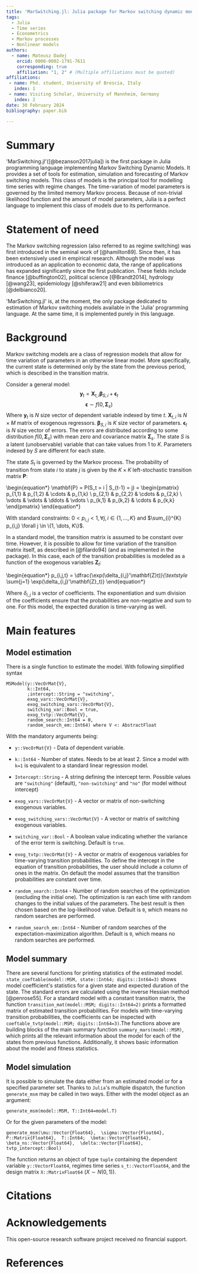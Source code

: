 ```yaml
---
title: 'MarSwitching.jl: Julia package for Markov switching dynamic models'
tags:
  - Julia
  - Time series
  - Econometrics
  - Markov processes 
  - Nonlinear models
authors:
  - name: Mateusz Dadej
    orcid: 0000-0002-1791-7611
    corresponding: true
    affiliation: "1, 2" # (Multiple affiliations must be quoted)
affiliations:
 - name: Phd. student, University of Brescia, Italy
   index: 1
 - name: Visiting Scholar, University of Mannheim, Germany
   index: 2
date: 30 February 2024
bibliography: paper.bib

---
```


# Summary

'MarSwitching.jl'([@bezanson2017julia]) is the first package in Julia programming language implementing Markov Switching Dynamic Models. It provides a set of tools for estimation, simulation and forecasting of Markov switching models. This class of models is the principal tool for modelling time series with regime changes. The time-variation of model parameters is governed by the limited memory Markov process. Because of non-trivial likelihood function and the amount of model parameters, Julia is a perfect language to implement this class of models due to its performance. 


# Statement of need

The Markov switching regression (also referred to as regime switching) was first introduced in the seminal work of [@hamilton89]. Since then, it has been extensively used in empirical research. Although the model was introduced as an application to economic data, the range of applications has expanded significantly since the first publication. These fields include finance [@buffington02], political science [@Brandt2014], hydrology [@wang23], epidemiology [@shiferaw21] and even bibliometrics [@delbianco20].

'MarSwitching.jl' is, at the moment, the only package dedicated to estimation of Markov switching models available in the 'Julia' programming language. At the same time, it is implemented purely in this language. 

# Background

Markov switching models are a class of regression models that allow for time variation of parameters in an otherwise linear model. More specifically, the current state is determined only by the state from the previous period, which is described in the transition matrix.

Consider a general model:
$$\mathbf{y}_t = \mathbf{X}_{t,i} \mathbf{\beta}_{S, i} + \mathbf{\epsilon}_t$$
$$\mathbf{\epsilon} \sim f(0,\mathbf{\Sigma}_s)$$
Where $\mathbf{y}_t$ is $N$ size vector of dependent variable indexed by time $t$. $\mathbf{X}_{t,i}$ is $N \times M$ matrix of exogenous regressors. $\mathbf{\beta}_{S, i}$ is $K$ size vector of parameters. $\mathbf{\epsilon}_t$ is $N$ size vector of errors. The errors are distributed according to some distribution $f(0,\mathbf{\Sigma}_s)$ with mean zero and covariance matrix $\mathbf{\Sigma}_s$. The state $S$ is a latent (unobservable) variable that can take values from $1$ to $K$. Parameters indexed by $S$ are different for each state.

The state $S_t$ is governed by the Markov process. The probability of transition from state $i$ to state $j$ is given by the $K \times K$ left-stochastic transition matrix $\mathbf{P}$:

\begin{equation*}
  \mathbf{P} = P(S_t = i | S_{t-1} = j) = 
    \begin{pmatrix}
    p_{1,1} & p_{1,2} & \cdots & p_{1,k} \\
    p_{2,1} & p_{2,2} & \cdots & p_{2,k} \\
    \vdots  & \vdots  & \ddots & \vdots  \\
    p_{k,1} & p_{k,2} & \cdots & p_{k,k} 
    \end{pmatrix}
\end{equation*}

With standard constraints: $0 < p_{i,j} < 1, \forall j,i \in \{1,\dots, K\}$ and $\sum_{i}^{K} p_{i,j} \forall j \in \{1, \dots, K\}$.

In a standard model, the transition matrix is assumed to be constant over time. However, it is possible to allow for time variation of the transition matrix itself, as described in [@filardo94] (and as implemented in the package). In this case, each of the transition probabilities is modeled as a function of the exogenous variables $\mathbf{Z}_{t}$:

\begin{equation*}
p_{i,j,t} = \dfrac{\exp(\delta_{i,j}'\mathbf{Z}_t)}{\textstyle \sum_{j=1} \exp(\delta_{i,j}'\mathbf{Z}_t)} 
\end{equation*}

Where $\delta_{i,j}$ is a vector of coefficients. The exponentiation and sum division of the coefficients ensure that the probabilities are non-negative and sum to one. For this model, the expected duration is time-varying as well.

# Main features

## Model estimation

There is a single function to estimate the model. With following simplified syntax

```
MSModel(y::VecOrMat{V},
        k::Int64,
        ;intercept::String = "switching",
        exog_vars::VecOrMat{V},
        exog_switching_vars::VecOrMat{V},
        switching_var::Bool = true,
        exog_tvtp::VecOrMat{V},
        random_search::Int64 = 0,
        random_search_em::Int64) where V <: AbstractFloat
```

With the mandatory arguments being:

- `y::VecOrMat{V}` - Data of dependent variable.
- `k::Int64` - Number of states. Needs to be at least 2. Since a model with `k=1` is equivalent to a standard linear regression model.

- `Intercept::String` - A string defining the intercept term. Possible values are `"switching"` (default), `"non-switching"` and `"no"` (for model without intercept)
- `exog_vars::VecOrMat{V}` - A vector or matrix of non-switching exogenous variables.
- `exog_switching_vars::VecOrMat{V}` - A vector or matrix of switching exogenous variables.
- `switching_var::Bool` - A boolean value indicating whether the variance of the error term is switching. Default is `true`.
- `exog_tvtp::VecOrMat{V}` - A vector or matrix of exogenous variables for time-varying transition probabilities. To define the intercept in the equation of transition probabilities, the user should include a column of ones in the matrix. On default the model assumes that the transition probabilities are constant over time.
- `random_search::Int64` - Number of random searches of the optimization (excluding the initial one). The optimization is ran each time with random changes to the initial values of the parameters. The best result is then chosen based on the log-likelihood value. Default is `0`, which means no random searches are performed.
- `random_search_em::Int64` - Number of random searches of the expectation-maximization algorithm. Default is `0`, which means no random searches are performed.

## Model summary


There are several functions for printing statistics of the estimated model. `state_coeftable(model::MSM, state::Int64; digits::Int64=3)` shows model coefficient's statistics for a given state and expected duration of the state. The standard errors are calculated using the inverse Hessian method [@penrose55]. For a standard model with a constant transition matrix, the function `transition_mat(model::MSM; digits::Int64=2)` prints a formatted matrix of estimated transition probabilities. For models with time-varying transition probabilities, the coefficients can be inspected with `coeftable_tvtp(model::MSM; digits::Int64=3)`.The functions above are building blocks of the main summary function `summary_mars(model::MSM)`, which prints all the relevant information about the model for each of the states from previous functions. Additionally, it shows basic information about the model and fitness statistics.

## Model simulation

It is possible to simulate the data either from an estimated model or for a specified parameter set. Thanks to `Julia`'s multiple dispatch, the function `generate_msm` may be called in two ways. Either with the model object as an argument:

`generate_msm(model::MSM, T::Int64=model.T)`

Or for the given parameters of the model:

`generate_msm(\mu::Vector{Float64}, 
              \sigma::Vector{Float64}, 
              P::Matrix{Float64}, 
              T::Int64; 
              \beta::Vector{Float64}, 
              \beta_ns::Vector{Float64}, 
              \delta::Vector{Float64}, tvtp_intercept::Bool)`

The function returns an object of type `tuple` containing the dependent variable `y::VectorFloat64`,
regimes time series `s_t::VectorFloat64`, and the design matrix `X::MatrixFloat64` ($X \sim N(0,1)$).

# Citations

# Acknowledgements

This open-source research software project received no financial support.

# References